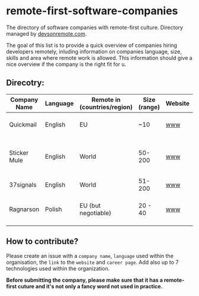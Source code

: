 # remote-first-software-companies
The directory of software companies with remote-first culture. Directory managed by [devsonremote.com](https://devsonremote.com/).

The goal of this list is to provide a quick overview of companies hiring developers remotely, inluding information on companies language, size, skills and area where remote work is allowed. This information should give a nice overview if the company is the right fit for u.

## Direcotry:

| Company Name | Language | Remote in (countries/region) | Size (range) | Website | Careers Page | Tech Stack |
| -------- | -------- | ------- | -------- | ------- | ------- | ------- |
| Quickmail | English | EU | ~10 | [www](https://quickmail.com/) | [careers](https://quickmail.com/jobs) | Ruby, Rails, Python, Vue, React |
| Sticker Mule | English | World | 50-200 | [www](www.stickermule.com) | [careers](https://www.stickermule.com/careers) | Ruby, Rails, Node.js, PostgreSQL, Sidekiq, Redis, React |
| 37signals | English | World | 51-200 | [www](https://37signals.com/) | [careers](https://37signals.com/jobs/) | Ruby, Rails |
| Ragnarson | Polish | EU (but negotiable) | 20 - 40 | [www](https://ragnarson.com/) | [careers](https://ragnarson.com/careers) | Ruby, Rails, Angular, GraphQL, Sidekiq |
 

## How to contribute?

Please create an issue with a `company name`, `language` used within the organisation, the `link` to the `website` and `career page`. Add also up to 7 technologies used within the organization. 

**Before submitting the company, please make sure that it has a remote-first cuture and it's not only a fancy word not used in practice.**

